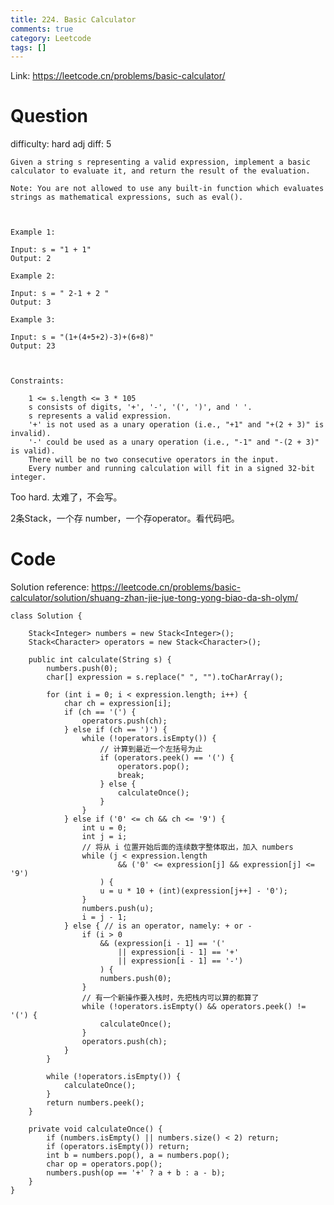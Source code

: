 ```yaml
---
title: 224. Basic Calculator
comments: true
category: Leetcode
tags: []
---
```


Link: https://leetcode.cn/problems/basic-calculator/

# Question

difficulty: hard
adj diff: 5

    Given a string s representing a valid expression, implement a basic calculator to evaluate it, and return the result of the evaluation.

	Note: You are not allowed to use any built-in function which evaluates strings as mathematical expressions, such as eval().

	 

	Example 1:

	Input: s = "1 + 1"
	Output: 2

	Example 2:

	Input: s = " 2-1 + 2 "
	Output: 3

	Example 3:

	Input: s = "(1+(4+5+2)-3)+(6+8)"
	Output: 23

	 

	Constraints:

		1 <= s.length <= 3 * 105
		s consists of digits, '+', '-', '(', ')', and ' '.
		s represents a valid expression.
		'+' is not used as a unary operation (i.e., "+1" and "+(2 + 3)" is invalid).
		'-' could be used as a unary operation (i.e., "-1" and "-(2 + 3)" is valid).
		There will be no two consecutive operators in the input.
		Every number and running calculation will fit in a signed 32-bit integer.

Too hard. 太难了，不会写。

2条Stack，一个存 number，一个存operator。看代码吧。

# Code

Solution reference: https://leetcode.cn/problems/basic-calculator/solution/shuang-zhan-jie-jue-tong-yong-biao-da-sh-olym/

```
class Solution {

    Stack<Integer> numbers = new Stack<Integer>();
    Stack<Character> operators = new Stack<Character>();

    public int calculate(String s) {
        numbers.push(0);
        char[] expression = s.replace(" ", "").toCharArray();

        for (int i = 0; i < expression.length; i++) {
            char ch = expression[i];
            if (ch == '(') {
                operators.push(ch);
            } else if (ch == ')') {
                while (!operators.isEmpty()) {
                    // 计算到最近一个左括号为止
                    if (operators.peek() == '(') {
                        operators.pop();
                        break;
                    } else {
                        calculateOnce();
                    }
                }
            } else if ('0' <= ch && ch <= '9') {
                int u = 0;
                int j = i;
                // 将从 i 位置开始后面的连续数字整体取出，加入 numbers
                while (j < expression.length 
                        && ('0' <= expression[j] && expression[j] <= '9')
                    ) {
                    u = u * 10 + (int)(expression[j++] - '0');
                }
                numbers.push(u);
                i = j - 1;
            } else { // is an operator, namely: + or -
                if (i > 0 
                    && (expression[i - 1] == '(' 
                        || expression[i - 1] == '+' 
                        || expression[i - 1] == '-')
                    ) {
                    numbers.push(0);
                }
                // 有一个新操作要入栈时，先把栈内可以算的都算了
                while (!operators.isEmpty() && operators.peek() != '(') {
                    calculateOnce();
                }
                operators.push(ch);
            }
        }

        while (!operators.isEmpty()) {
            calculateOnce();
        }
        return numbers.peek();
    }

    private void calculateOnce() {
        if (numbers.isEmpty() || numbers.size() < 2) return;
        if (operators.isEmpty()) return;
        int b = numbers.pop(), a = numbers.pop();
        char op = operators.pop();
        numbers.push(op == '+' ? a + b : a - b);
    }
}
```
